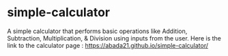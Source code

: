 # simple-calculator

A simple calculator that performs basic operations like Addition, Subtraction, Multiplication, & Division using inputs from the user.
Here is the link to the calculator page : https://abada21.github.io/simple-calculator/ 

